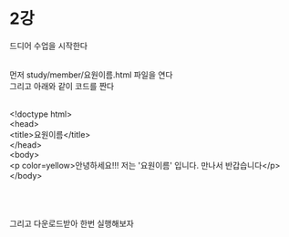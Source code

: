 <h1>2강</h1>
드디어 수업을 시작한다<br><br>
  
먼저 study/member/요원이름.html 파일을 연다<br>
그리고 아래와 같이 코드를 짠다<br><br>
<p color=green>
&lt;!doctype html&gt;<br>
&lt;head&gt;<br>
&lt;title&gt;요원이름&lt;/title&gt;<br>
&lt;/head&gt;<br>
&lt;body&gt;<br>
&lt;p color=yellow&gt;안녕하세요!!! 저는 '요원이름' 입니다. 만나서 반갑습니다&lt;/p&gt;<br>
&lt;/body&gt;<br>
  
  <p>
  <br><br><br>
  그리고 다운로드받아 한번 실행해보자
